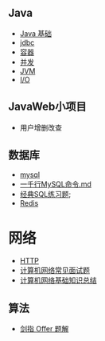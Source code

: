 ## Java
- [Java 基础](java基础.md)  
- [jdbc](jdbc.md)
- [容器](容器.md)
- [并发](并发.md)
- [JVM](JVM.md)
- [I/O](I/O.md)

## JavaWeb小项目  
- 用户增删改查  

## 数据库  
- [mysql](./Marklist/mysql/mysql.md)  
- [一千行MySQL命令.md](./Marklist/mysql/一千行MySQL命令.md)
- [经典SQL练习题](https://blog.csdn.net/mrbcy/article/details/68965271);
- [Redis](Redis.md)

# 网络 
- [HTTP](HTTP.md)
- [计算机网络常见面试题](计算机网络常见面试题.md)
- [计算机网络基础知识总结](计算机网络基础知识总结.md)

## 算法  
- [剑指 Offer 题解](https://github.com/CyC2018/CS-Notes/blob/master/notes/%E5%89%91%E6%8C%87%20Offer%20%E9%A2%98%E8%A7%A3%20-%20%E7%9B%AE%E5%BD%95.md)
